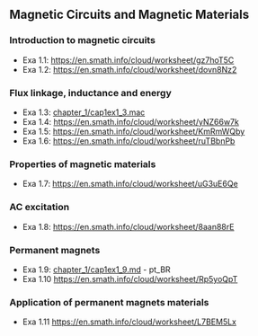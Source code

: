 
## Magnetic Circuits and Magnetic Materials
### Introduction to magnetic circuits

* Exa 1.1: https://en.smath.info/cloud/worksheet/gz7hoT5C
* Exa 1.2: https://en.smath.info/cloud/worksheet/dovn8Nz2

### Flux linkage, inductance and energy

* Exa 1.3: [chapter_1/cap1ex1_3.mac](cap1ex1_3.mac)
* Exa 1.4: https://en.smath.info/cloud/worksheet/yNZ66w7k
* Exa 1.5: https://en.smath.info/cloud/worksheet/KmRmWQby
* Exa 1.6: https://en.smath.info/cloud/worksheet/ruTBbnPb

### Properties of magnetic materials 
* Exa 1.7: https://en.smath.info/cloud/worksheet/uG3uE6Qe

### AC excitation

* Exa 1.8: https://en.smath.info/cloud/worksheet/8aan88rE

### Permanent magnets

* Exa 1.9: [chapter_1/cap1ex1_9.md](cap1ex1_9.md) - pt_BR
* Exa 1.10 https://en.smath.info/cloud/worksheet/Rp5yoQpT

###  Application of permanent magnets materials

* Exa 1.11 https://en.smath.info/cloud/worksheet/L7BEM5Lx
